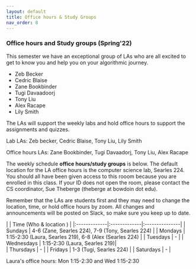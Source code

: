 ```yaml
---
layout: default 
title: Office hours & Study Groups 
nav_order: 8
---
```



### Office hours and Study groups  (Spring'22)



This semester we have an exceptional group of LAs who are all excited to get to know you and help you  on your algorithmic journey. 

 * Zeb Becker
 * Cedric Blaise 
 * Zane Bookbinder
 * Tugi Davaadoorj 
 * Tony Liu 
 * Alex Racape 
 * Lily Smith  



The LAs will support the weekly labs and hold office hours to support the assignments and quizzes. 

Lab LAs: Zeb becker, Cedric Blaise, Tony Liu, Lily Smith  

Office hours LAs: Zane Bookbinder, Tugi Davaadorj, Tony Liu, Alex Racape 


The weekly schedule **office hours/study groups**  is below. The default location for the LA office hours is the computer science lab, Searles 224.  You should all have been given access to this rooom because you are enrolled in this class.  If your ID does not open the room, please contact the CS coordinator, Sue Theberge (theberge at bowdoin dot  edu). 

Remember that the LAs are  students first and they may need  to change the location,  time, or hold office hours by zoom.  All changes and announcements will be posted on Slack, so make sure you keep up to date. 


|              |   Time  (Who & location )  |
|:-------------|:-------------|:---------------|
| Sundays      |  4-6 (Zane, Searles 224), 7-9 (Tony, Searles 224) |
| Mondays      |  1:15-2:30 (Laura, Searles 219), 6-8 (Alex (Searles 224)  |
| Tuesdays     | -  | 
| Wednesdays   |  1:15-2:30 (Laura, Searles 219)|  
| Thursdays    | -  | 
| Fridays      |  1-3 (Tugi, Searles 224)  |
| Saturdays    | - | 

Laura's office hours:  Mon 1:15-2:30 and Wed 1:15-2:30


